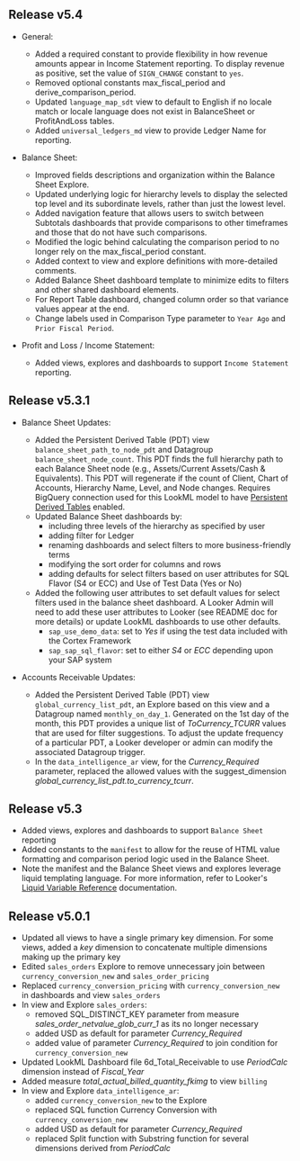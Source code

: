 ## Release v5.4
* General:
  * Added a required constant to provide flexibility in how revenue amounts appear in Income Statement reporting. To display revenue as positive, set the value of `SIGN_CHANGE` constant to `yes`.
  * Removed optional constants max_fiscal_period and derive_comparison_period.
  * Updated `language_map_sdt` view to default to English if no locale match or locale language does not exist in BalanceSheet or ProfitAndLoss tables.
  * Added `universal_ledgers_md` view to provide Ledger Name for reporting.

* Balance Sheet:
  * Improved fields descriptions and organization within the Balance Sheet Explore.
  * Updated underlying logic for hierarchy levels to display the selected top level and its subordinate levels, rather than just the lowest level.
  * Added navigation feature that allows users to switch between Subtotals dashboards that provide comparisons to other timeframes and those that do not have such comparisons.
  * Modified the logic behind calculating the comparison period to no longer rely on the max_fiscal_period constant.
  * Added context to view and explore definitions with more-detailed comments.
  * Added Balance Sheet dashboard template to minimize edits to filters and other shared dashboard elements.
  * For Report Table dashboard, changed column order so that variance values appear at the end.
  * Change labels used in Comparison Type parameter to `Year Ago` and `Prior Fiscal Period`.

* Profit and Loss / Income Statement:
  * Added views, explores and dashboards to support `Income Statement` reporting.

## Release v5.3.1
* Balance Sheet Updates:
  * Added the Persistent Derived Table (PDT) view `balance_sheet_path_to_node_pdt` and Datagroup `balance_sheet_node_count`. This PDT finds the full hierarchy path to each Balance Sheet node (e.g., Assets/Current Assets/Cash & Equivalents). This PDT will regenerate if the count of Client, Chart of Accounts, Hierarchy Name, Level, and Node changes. Requires BigQuery connection used for this LookML model to have [Persistent Derived Tables](https://cloud.google.com/looker/docs/db-config-google-bigquery#persistent-derived-tables-on-a-connection) enabled.
  * Updated Balance Sheet dashboards by:
    *   including three levels of the hierarchy as specified by user
    *   adding filter for Ledger
    *   renaming dashboards and select filters to more business-friendly terms
    *   modifying the sort order for columns and rows
    *   adding defaults for select filters based on user attributes for SQL Flavor (S4 or ECC) and Use of Test Data (Yes or No)
  * Added the following user attributes to set default values for select filters used in the balance sheet dashboard. A Looker Admin will need to add these user attributes to Looker (see README doc for more details) or update LookML dashboards to use other defaults.
    *   `sap_use_demo_data`: set to _Yes_ if using the test data included with the Cortex Framework
    *   `sap_sap_sql_flavor`: set to either _S4_ or _ECC_ depending upon your SAP system

* Accounts Receivable Updates:
  * Added the Persistent Derived Table (PDT) view `global_currency_list_pdt`, an Explore based on this view and a Datagroup named `monthly_on_day_1`. Generated on the 1st day of the month, this PDT provides a unique list of _ToCurrency_TCURR_ values that are used for filter suggestions. To adjust the update frequency of a particular PDT, a Looker developer or admin can modify the associated Datagroup trigger.
  * In the `data_intelligence_ar` view, for the _Currency_Required_ parameter, replaced the allowed values with the suggest_dimension _global_currency_list_pdt.to_currency_tcurr_.

## Release v5.3
* Added views, explores and dashboards to support `Balance Sheet` reporting
* Added constants to the `manifest` to allow for the reuse of HTML value formatting and comparison period logic used in the Balance Sheet.
* Note the manifest and the Balance Sheet views and explores leverage liquid templating language. For more information, refer to Looker's [Liquid Variable Reference](https://cloud.google.com/looker/docs/liquid-variable-reference) documentation.


## Release v5.0.1
* Updated all views to have a single primary key dimension. For some views, added a _key_ dimension to concatenate multiple dimensions making up the primary key
* Edited `sales_orders` Explore to remove unnecessary join between `currency_conversion_new` and `sales_order_pricing`
* Replaced `currency_conversion_pricing` with `currency_conversion_new ` in dashboards and view `sales_orders`
* In view and Explore `sales_orders`:
  *   removed SQL_DISTINCT_KEY parameter from measure _sales_order_netvalue_glob_curr_1_ as its no longer necessary
  *   added USD as default for parameter _Currency_Required_
  *   added value of parameter _Currency_Required_ to join condition for `currency_conversion_new`
* Updated LookML Dashboard file 6d_Total_Receivable to use _PeriodCalc_ dimension instead of _Fiscal_Year_
* Added measure _total_actual_billed_quantity_fkimg_ to view `billing`
* In view and Explore `data_intelligence_ar`:
    *  added `currency_conversion_new` to the Explore
    *  replaced SQL function Currency Conversion with `currency_conversion_new`
    *  added USD as default for parameter _Currency_Required_
    *  replaced Split function with Substring function for several dimensions derived from _PeriodCalc_
